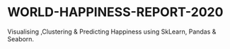 # WORLD-HAPPINESS-REPORT-2020
Visualising ,Clustering &amp; Predicting Happiness using SkLearn, Pandas &amp; Seaborn.
